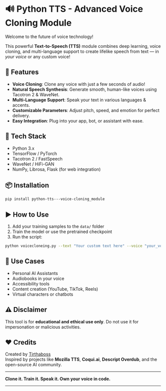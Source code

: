# 🔊 Python TTS - Advanced Voice Cloning Module

Welcome to the future of voice technology!

This powerful **Text-to-Speech (TTS)** module combines deep learning, voice cloning, and multi-language support to create lifelike speech from text — in *your voice* or any custom voice!

## 🚀 Features

- **Voice Cloning**: Clone any voice with just a few seconds of audio!
- **Natural Speech Synthesis**: Generate smooth, human-like voices using Tacotron 2 & WaveNet.
- **Multi-Language Support**: Speak your text in various languages & accents.
- **Customizable Parameters**: Adjust pitch, speed, and emotion for perfect delivery.
- **Easy Integration**: Plug into your app, bot, or assistant with ease.

## 🧠 Tech Stack

- Python 3.x  
- TensorFlow / PyTorch  
- Tacotron 2 / FastSpeech  
- WaveNet / HiFi-GAN  
- NumPy, Librosa, Flask (for web integration)

## 📦 Installation

```bash
pip install python-tts---voice-cloning_module
```

## ▶️ How to Use

1. Add your training samples to the `data/` folder  
2. Train the model or use the pretrained checkpoint  
3. Run the script:
```bash
python voicecloneing.py --text "Your custom text here" --voice "your_voice_sample.wav"
```

## 🎯 Use Cases

- Personal AI Assistants  
- Audiobooks in your voice  
- Accessibility tools  
- Content creation (YouTube, TikTok, Reels)  
- Virtual characters or chatbots  

## ⚠️ Disclaimer

This tool is for **educational and ethical use only**. Do not use it for impersonation or malicious activities.

## ❤️ Credits

Created by [Tirthaboss](https://github.com/Tirthaboss)  
Inspired by projects like **Mozilla TTS**, **Coqui.ai**, **Descript Overdub**, and the open-source AI community.

---

**Clone it. Train it. Speak it. Own your voice in code.**


---

